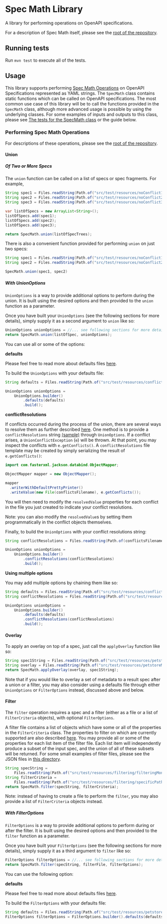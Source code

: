 # Spec Math Library

A library for performing operations on OpenAPI specifications. 

For a description of Spec Math itself, please see the [root of the repository](https://github.com/googleinterns/spec-math#spec-math-and-the-spec-math-library).

## Running tests

Run `mvn test` to execute all of the tests.

## Usage

This library supports performing [Spec Math Operations](https://github.com/googleinterns/spec-math#operations)
on OpenAPI Specifications represented as YAML strings. The `SpecMath` class contains static functions
which can be called on OpenAPI specifications. The most common use case of this library will be to call the functions provided in the `SpecMath` class,
although more advanced usage is possible by using the underlying classes.
For some examples of inputs and outputs to this class, please see [The tests for the SpecMath class](src/test/java/org/specmath/library/SpecMathTest.java)
or the guide below.

### Performing Spec Math Operations

For descriptions of these operations, please see the [root of the repository](https://github.com/googleinterns/spec-math#spec-math-and-the-spec-math-library).

#### Union

##### Of Two or More Specs

The `union` function can be called on a list of specs or spec fragments. For example,

```java
String spec1 = Files.readString(Path.of("src/test/resources/noConflict1.yaml"));
String spec2 = Files.readString(Path.of("src/test/resources/noConflict2.yaml"));
String spec3 = Files.readString(Path.of("src/test/resources/noConflict3.yaml"));

var listOfSpecs = new ArrayList<String>();
listOfSpecs.add(spec1);
listOfSpecs.add(spec2);
listOfSpecs.add(spec3);

return SpecMath.union(listOfSpecTrees);
```

There is also a convenient function provided for performing `union` on just two specs:

```java
String spec1 = Files.readString(Path.of("src/test/resources/noConflict1.yaml"));
String spec2 = Files.readString(Path.of("src/test/resources/noConflict2.yaml"));

SpecMath.union(spec1, spec2)
```


##### With UnionOptions

`UnionOptions` is a way to provide additional options to perform during the union. It is
built using the desired options and then provided to the `union` function as a parameter.

Once you have built your `UnionOptions` (see the following sections for more details), 
simply supply it as a second argument to `union` like so:

```java
UnionOptions unionOptions = //... see following sections for more details
return SpecMath.union(listOfSpec, unionOptions);
```

You can use all or some of the options:

**defaults**

Please feel free to read more about defaults files [here](https://github.com/googleinterns/spec-math#overlay).

To build the `UnionOptions` with your defaults file:

```java
String defaults = Files.readString(Path.of("src/test/resources/conflictDefaults.yaml"));

UnionOptions unionOptions =
    UnionOptions.builder()
        .defaults(defaults)
        .build();
```

**conflictResolutions**

If conflicts occurred during the process of the union, there are several ways to resolve them as further
described [here](https://github.com/googleinterns/spec-math#operations).
One method is to provide a `conflictResolutions` string [(sample)](src/test/resources/conflictMerged.yaml) through `UnionOptions`.
If a conflict arises, a `UnionConflictException` (`e`) will be thrown. At that point, you may inspect
the conflicts with `e.getConflicts()`. A `conflictResolutions` file template may be created by simply serializing
the result of `e.getConflicts()`:

```java
import com.fasterxml.jackson.databind.ObjectMapper;

ObjectMapper mapper = new ObjectMapper();

mapper
  .writerWithDefaultPrettyPrinter()
  .writeValue(new File(conflictsFilename), e.getConflicts());
```

You will then need to modify the `resolvedValue` properties for each conflict in the file you just created
to indicate your conflict resolutions. 

Note: you can also modify the `resolvedValue`s by setting them programmatically in the conflict objects
themselves.

Finally, to build the `UnionOptions` with your conflict resolutions string:

```java
String conflictResolutions = Files.readString(Path.of(conflictsFilename));

UnionOptions unionOptions =
    UnionOptions.builder()
        .conflictResolutions(conflictResolutions)
        .build();
```

**Using multiple options**

You may add multiple options by chaining them like so:

```java
String defaults = Files.readString(Path.of("src/test/resources/conflictDefaults.yaml"));
String conflictResolutions = Files.readString(Path.of("src/test/resources/conflictMerged.yaml"));

UnionOptions unionOptions =
    UnionOptions.builder()
        .defaults(defaults)
        .conflictResolutions(conflictResolutions)
        .build();
```

#### Overlay

To apply an overlay on top of a spec, just call the `applyOverlay` function like so:

```java
String spec1String = Files.readString(Path.of("src/test/resources/petstoreMarketing.yaml"));
String overlay = Files.readString(Path.of("src/test/resources/petstoreMetadata.yaml"));
return SpecMath.applyOverlay(overlay, spec1String);
```

Note that if you would like to overlay a set of metadata to a result spec after a union or a filter,
you may also consider using a defaults file through either `UnionOptions` or `FilterOptions` instead, discussed
above and below.

#### Filter

The `filter` operation requires a spec and a filter (either as a file or a list of `FilterCriteria` objects), with optional `FilterOptions`.

A filter file contains a list of objects which have some or all of the properties in the `FilterCriteria` class.
The properties to filter on which are currently supported are also described [here](https://github.com/googleinterns/spec-math#filter-1).
You may provide all or some of the properties for each list item of the filter file. Each list item
will independently produce a subset of the input spec, and the union of all of these subsets will be returned.
For some small examples of filter files, please see the JSON files in [this directory](src/test/resources/filtering).

```java
String specString =
    Files.readString(Path.of("src/test/resources/filtering/filteringMonolithicSpec.yaml"));
String filterCriteria =
    Files.readString(Path.of("src/test/resources/filtering/specificPathFilterCriteria.json"));
return SpecMath.filter(specString, filterCriteria);
```

Note: instead of having to create a file to perform the `filter`, you may also provide a list of `FilterCriteria` objects
instead.

##### With FilterOptions

`FilterOptions` is a way to provide additional options to perform during or after the filter. It is
built using the desired options and then provided to the `filter` function as a parameter.

Once you have built your `FilterOptions` (see the following sections for more details), 
simply supply it as a third argument to `filter` like so:

```java
FilterOptions filterOptions = //... see following sections for more details
return SpecMath.filter(specString, filterFile, filterOptions);
```

You can use the following option:

**defaults**

Please feel free to read more about defaults files [here](https://github.com/googleinterns/spec-math#overlay).

To build the `FilterOptions` with your defaults file:

```java
String defaults = Files.readString(Path.of("src/test/resources/petstoreMetadata.yaml"));
FilterOptions filterOptions = FilterOptions.builder().defaults(defaults).build();
```








